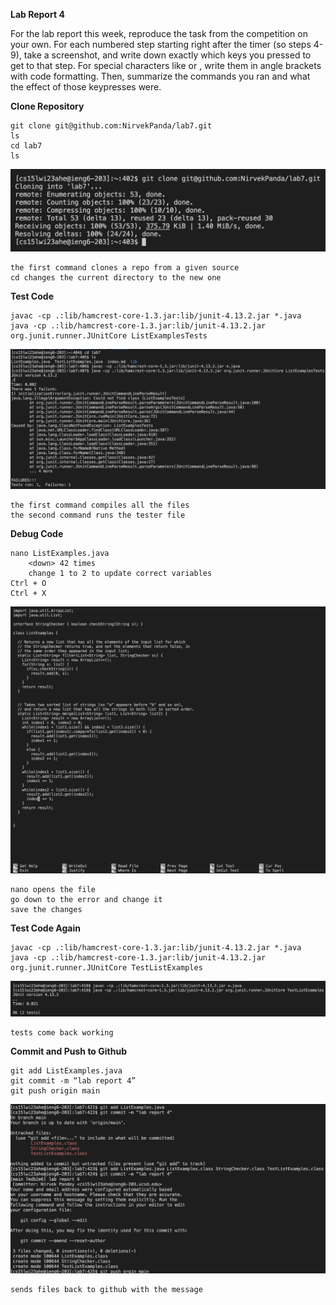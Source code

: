 __**Lab Report 4**__

For the lab report this week, reproduce the task from the competition on your own. For each numbered step starting right after the timer (so steps 4-9), take a screenshot, and write down exactly which keys you pressed to get to that step. For special characters like <enter> or <tab>, write them in angle brackets with code formatting. Then, summarize the commands you ran and what the effect of those keypresses were.

__Clone Repository__
```
git clone git@github.com:NirvekPanda/lab7.git 
ls
cd lab7
ls
```
![clone repo](image1.png)
```
the first command clones a repo from a given source
cd changes the current directory to the new one
```
    
__Test Code__
```
javac -cp .:lib/hamcrest-core-1.3.jar:lib/junit-4.13.2.jar *.java
java -cp .:lib/hamcrest-core-1.3.jar:lib/junit-4.13.2.jar org.junit.runner.JUnitCore ListExamplesTests
```
![junit tests](image2.png)
```
the first command compiles all the files 
the second command runs the tester file
```

__Debug Code__    
```
nano ListExamples.java 
    <down> 42 times
    change 1 to 2 to update correct variables
Ctrl + O
Ctrl + X
```
![debugging error](image3.png)
```
nano opens the file
go down to the error and change it
save the changes
```
    

__Test Code Again__
```
javac -cp .:lib/hamcrest-core-1.3.jar:lib/junit-4.13.2.jar *.java
java -cp .:lib/hamcrest-core-1.3.jar:lib/junit-4.13.2.jar org.junit.runner.JUnitCore TestListExamples
```
![checking code again](image4.png)
```
tests come back working
```


__Commit and Push to Github__
```
git add ListExamples.java
git commit -m “lab report 4”
git push origin main
```
![sending files back to github](image5.png)
```
sends files back to github with the message
```

